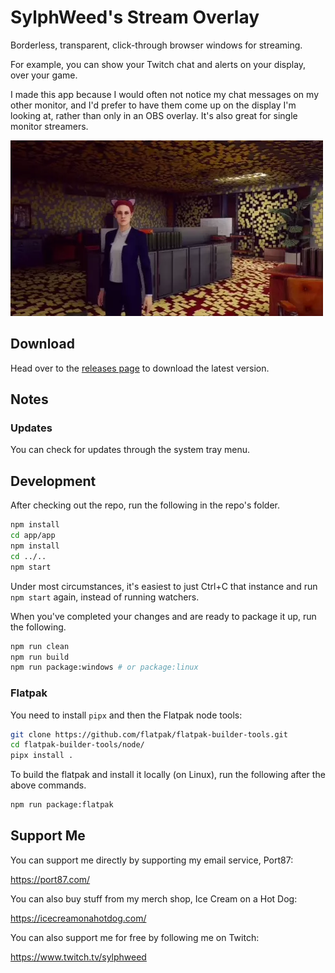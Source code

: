 # SylphWeed's Stream Overlay

Borderless, transparent, click-through browser windows for streaming.

For example, you can show your Twitch chat and alerts on your display, over your game.

I made this app because I would often not notice my chat messages on my other monitor, and I'd prefer to have them come up on the display I'm looking at, rather than only in an OBS overlay. It's also great for single monitor streamers.

<img src="app/app/static/stream-overlay-clip.webp" />

## Download

Head over to the [releases page](https://github.com/hperrin/stream-overlay/releases) to download the latest version.

## Notes

### Updates

You can check for updates through the system tray menu.

## Development

After checking out the repo, run the following in the repo's folder.

```sh
npm install
cd app/app
npm install
cd ../..
npm start
```

Under most circumstances, it's easiest to just Ctrl+C that instance and run `npm start` again, instead of running watchers.

When you've completed your changes and are ready to package it up, run the following.

```sh
npm run clean
npm run build
npm run package:windows # or package:linux
```

### Flatpak

You need to install `pipx` and then the Flatpak node tools:

```sh
git clone https://github.com/flatpak/flatpak-builder-tools.git
cd flatpak-builder-tools/node/
pipx install .
```

To build the flatpak and install it locally (on Linux), run the following after the above commands.

```sh
npm run package:flatpak
```

## Support Me

You can support me directly by supporting my email service, Port87:

https://port87.com/

You can also buy stuff from my merch shop, Ice Cream on a Hot Dog:

https://icecreamonahotdog.com/

You can also support me for free by following me on Twitch:

https://www.twitch.tv/sylphweed
